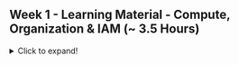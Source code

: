 
## Week 1 - Learning Material - Compute, Organization & IAM (~ 3.5 Hours)

<details>
  <summary>Click to expand!</summary>
 
### Module 1 - Core Building Blocks, Abstraction, AWS Console (~20mins)
### Module 2 - Compute - Elastic Compute Cloud or EC2 (~1hr)
### Module 2a - AWS EC2 Step 3 - Advanced Features Part I (~25mins
### Module 2b - AWS EC2 Step 3 - Advanced Features Part II (~10
### Module 3 - How to SSH in to an EC2 Instance (~15mins)
### Module 4 - Load Balancing, Fault Tolerance & CloudWatch(~1hr)
#### Load Balancer Additional
<details>
Load Balancer (Additional Information)
A. Network Load Balancer

A Network Load Balancer functions at the fourth layer of the Open Systems Interconnection (OSI) model. It can handle millions of requests per second. After the load balancer receives a connection request, it selects a target from the target group for the default rule. It attempts to open a TCP connection to the selected target on the port specified in the listener configuration.

When you enable an Availability Zone for the load balancer, Elastic Load Balancing creates a load balancer node in the Availability Zone. By default, each load balancer node distributes traffic across the registered targets in its Availability Zone only. If you enable cross-zone load balancing, each load balancer node distributes traffic across the registered targets in all enabled Availability Zones.

If you enable multiple Availability Zones for your load balancer and ensure that each target group has at least one target in each enabled Availability Zone, this increases the fault tolerance of your applications. For example, if one or more target groups does not have a healthy target in an Availability Zone, we remove the IP address for the corresponding subnet from DNS, but the load balancer nodes in the other Availability Zones are still available to route traffic. If a client doesn't honor the time-to-live (TTL) and sends requests to the IP address after it is removed from DNS, the requests fail.

For TCP traffic, the load balancer selects a target using a flow hash algorithm based on the protocol, source IP address, source port, destination IP address, destination port, and TCP sequence number. The TCP connections from a client have different source ports and sequence numbers, and can be routed to different targets. Each individual TCP connection is routed to a single target for the life of the connection.

NLB is a great option for use cases where the client needs to keep the TCP connection open for long periods of time. If we use this for web applications using http(s) then we will observe that all the requests for a given user (browser instance) will always connect to a single backend web/application server.

Read more about AWS NLB here.

 

B. Application Load Balancer

Recently, some additional features of the load balancer have been introduced. The summary of the ALB capabilities are as follows:

1. Weighted Target Groups for ALB - You can now use traffic weights for your ALB target groups; this will be very helpful for blue/green deployments, canary deployments, and hybrid migration/burst scenarios. You can register multiple target groups with any of the forward actions in your ALB routing rules, and associate a weight (0-999) with each one. For example, we can send 70% of the traffic to tg1 and the remaining 30% to tg2.

2. Least Outstanding Requests for ALB - You can now balance requests across targets based on the target with the lowest number of outstanding requests.

You can read the very short blog here.

</details>

### Module 5 - Windows EC2 Instance, Instance Pricing (~ 15mins)
### Module 6 - Identity & Access Management (~15mins)

</details>
